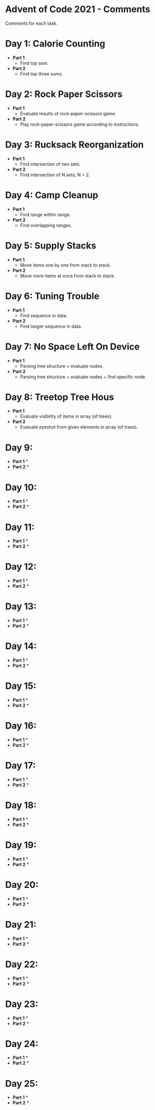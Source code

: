 # Advent of Code 2021 - Comments

Comments for each task.

# Day 1: Calorie Counting

* **Part 1**
	* Find top sum.
* **Part 2**
	* Find top three sums.

# Day 2: Rock Paper Scissors

* **Part 1**
	* Evaluate results of rock-paper-scissors game.
* **Part 2**
	* Play rock-paper-scissors game according to instructions.

# Day 3: Rucksack Reorganization

* **Part 1**
	* Find intersection of two sets.
* **Part 2**
	* Find intersection of N sets, N > 2.

# Day 4: Camp Cleanup

* **Part 1**
	* Find range within range.
* **Part 2**
	* Find overlapping ranges.

# Day 5: Supply Stacks

* **Part 1**
	* Move items one by one from stack to stack.
* **Part 2**
	* Move more items at once from stack to stack.

# Day 6: Tuning Trouble

* **Part 1**
	* Find sequence in data.
* **Part 2**
	* Find longer sequence in data.

# Day 7: No Space Left On Device

* **Part 1**
	* Parsing tree structure + evaluate nodes.
* **Part 2**
	* Parsing tree structure + evaluate nodes + find specific node.
 
# Day 8: Treetop Tree Hous

* **Part 1**
	* Evaluate visibility of items in array (of trees).
* **Part 2**
	* Evaluate eyeshot from given elements in array (of trees).

# Day 9: 

* **Part 1**
	*
* **Part 2**
	*

# Day 10: 

* **Part 1**
	*
* **Part 2**
	*

# Day 11: 

* **Part 1**
	*
* **Part 2**
	*

# Day 12: 

* **Part 1**
	*
* **Part 2**
	*

# Day 13: 

* **Part 1**
	*
* **Part 2**
	*

# Day 14: 

* **Part 1**
	*
* **Part 2**
	*

# Day 15: 

* **Part 1**
	*
* **Part 2**
	*

# Day 16: 

* **Part 1**
	*
* **Part 2**
	*

# Day 17: 

* **Part 1**
	*
* **Part 2**
	*

# Day 18: 

* **Part 1**
	*
* **Part 2**
	*

# Day 19: 

* **Part 1**
	*
* **Part 2**
	*

# Day 20: 

* **Part 1**
	*
* **Part 2**
	*

# Day 21: 

* **Part 1**
	*
* **Part 2**
	*

# Day 22: 

* **Part 1**
	*
* **Part 2**
	*

# Day 23: 

* **Part 1**
	*
* **Part 2**
	*

# Day 24: 

* **Part 1**
	*
* **Part 2**
	*

# Day 25: 

* **Part 1**
	*
* **Part 2**
	*
